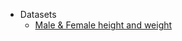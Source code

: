 

- Datasets
    - [Male & Female height and weight](https://www.kaggle.com/datasets/saranpannasuriyaporn/male-female-height-and-weight)
